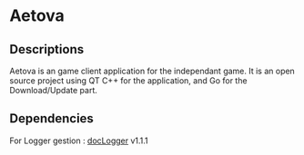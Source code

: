 # Aetova

## Descriptions

Aetova is an game client application for the independant game. It is an open source project using QT C++ for the application, and Go for the Download/Update part.

## Dependencies

For Logger gestion : [docLogger](https://github.com/RyuTatsukiSama/docLogger) v1.1.1
